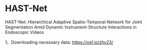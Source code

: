 # HAST-Net
HAST-Net: Hierarchical Adaptive Spatio-Temporal Network for Joint Segmentation Amid Dynamic Instrument-Structure Interactions in Endoscopic Videos



1、Downloading necessary data:
https://osf.io/zhy23/
